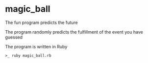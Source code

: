 # magic_ball
The fun program predicts the future

The program randomly predicts the fulfillment of the event you have guessed

The program is written in Ruby

```
>_ ruby magic_ball.rb
```
